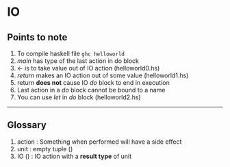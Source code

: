 # IO

## Points to note
1. To compile haskell file `ghc helloworld`
2. *main* has type of the last action in do block
3. <- is to take value out of IO action (helloworld0.hs)
4. *return* makes an IO action out of some value (helloworld1.hs)
5. return **does not** cause IO *do* block to end in execution
6. Last action in a *do* block cannot be bound to a name
7. You can use *let* in *do* block (helloworld2.hs)

---

## Glossary
1. action : Something when performed will have a side effect
2. unit : empty tuple ()
3. IO () : IO action with a **result type** of unit
